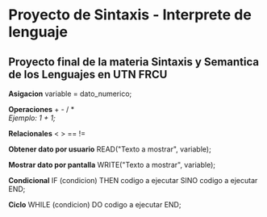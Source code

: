 # Proyecto de Sintaxis - Interprete de lenguaje

## Proyecto final de la materia Sintaxis y Semantica de los Lenguajes en UTN FRCU


**Asigacion**
	variable = dato_numerico;


**Operaciones**
  \+ - / *\
  *Ejemplo: 1 + 1;*


**Relacionales**
  < > == !=


**Obtener dato por usuario**
  READ("Texto a mostrar", variable);


**Mostrar dato por pantalla**
  WRITE("Texto a mostrar", variable);


**Condicional**
  IF (condicion) THEN codigo a ejecutar SINO codigo a ejecutar END;


**Ciclo**
  WHILE (condicion) DO codigo a ejecutar END;
